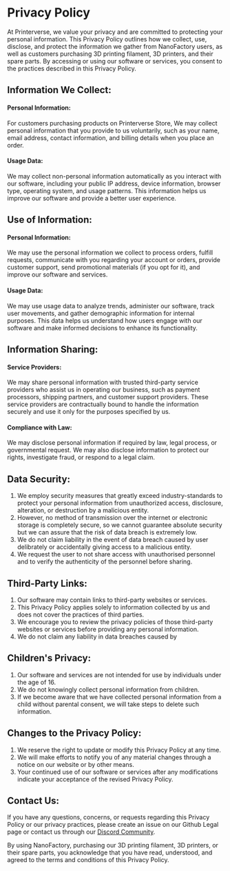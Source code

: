 # Privacy Policy

At Printerverse, we value your privacy and are committed to protecting your personal information. 
This Privacy Policy outlines how we collect, use, disclose, and protect the information we gather from NanoFactory users, as well as customers purchasing 3D printing filament, 3D printers, and their spare parts. 
By accessing or using our software or services, you consent to the practices described in this Privacy Policy.

## Information We Collect:
#### Personal Information:
For customers purchasing products on Printerverse Store, 
We may collect personal information that you provide to us voluntarily, 
such as your name, email address, contact information, and billing details when you place an order.
#### Usage Data: 
We may collect non-personal information automatically as you interact with our software, 
including your public IP address, device information, browser type, operating system, and usage patterns. 
This information helps us improve our software and provide a better user experience.

## Use of Information:
#### Personal Information: 
We may use the personal information we collect to 
process orders, 
fulfill requests, 
communicate with you regarding your account or orders, 
provide customer support, 
send promotional materials (if you opt for it), 
and improve our software and services.
#### Usage Data: 
We may use usage data to 
analyze trends, 
administer our software, 
track user movements, and 
gather demographic information for internal purposes. 
This data helps us understand how users engage with our software and make informed decisions to enhance its functionality.

## Information Sharing:
#### Service Providers: 
We may share personal information with trusted third-party service providers who assist us in operating our business, such as payment processors, shipping partners, and customer support providers. 
These service providers are contractually bound to handle the information securely and use it only for the purposes specified by us.
#### Compliance with Law: 
We may disclose personal information if required by law, legal process, or governmental request. 
We may also disclose information to protect our rights, investigate fraud, or respond to a legal claim.

## Data Security:
1. We employ security measures that greatly exceed industry-standards to protect your personal information from unauthorized access, disclosure, alteration, or destruction by a malicious entity.
2. However, no method of transmission over the internet or electronic storage is completely secure, so we cannot guarantee absolute security but we can assure that the risk of data breach is extremely low.
3. We do not claim liability in the event of data breach caused by user delibrately or accidentally giving access to a malicious entity.
4. We request the user to not share access with unauthorised personnel and to verify the authenticity of the personnel before sharing.

## Third-Party Links:
1. Our software may contain links to third-party websites or services. 
2. This Privacy Policy applies solely to information collected by us and does not cover the practices of third parties. 
3. We encourage you to review the privacy policies of those third-party websites or services before providing any personal information.
4. We do not claim any liability in data breaches caused by 

## Children's Privacy:
1. Our software and services are not intended for use by individuals under the age of 16. 
2. We do not knowingly collect personal information from children. 
3. If we become aware that we have collected personal information from a child without parental consent, we will take steps to delete such information.

## Changes to the Privacy Policy:
1. We reserve the right to update or modify this Privacy Policy at any time. 
2. We will make efforts to notify you of any material changes through a notice on our website or by other means. 
3. Your continued use of our software or services after any modifications indicate your acceptance of the revised Privacy Policy.

## Contact Us:
If you have any questions, concerns, or requests regarding this Privacy Policy or our privacy practices, please create an issue on our Github Legal page or contact us through our [Discord Community](https://discord.gg/SBBkKk2vqY).

By using NanoFactory, purchasing our 3D printing filament, 3D printers, or their spare parts, you acknowledge that you have read, understood, and agreed to the terms and conditions of this Privacy Policy.
